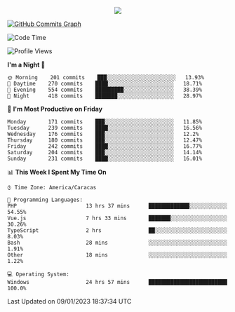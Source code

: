 <p align="center">
  <a href="http://www.github.com/thevacs">
    <img src="https://github-readme-streak-stats.herokuapp.com/?user=thevacs&stroke=ffffff&background=1c1917&ring=0891b2&fire=0891b2&currStreakNum=ffffff&currStreakLabel=0891b2&sideNums=ffffff&sideLabels=ffffff&dates=ffffff&hide_border=true" />
  </a>
  
  <a href="http://www.github.com/thevacs"><img src="https://github-readme-activity-graph.cyclic.app/graph?username=thevacs&bg_color=000000&color=ffffff&line=ff0000&point=ebebeb&area=true&hide_border=true" alt="GitHub Commits Graph" /></a>
  
</p>

<!--START_SECTION:waka-->
![Code Time](http://img.shields.io/badge/Code%20Time-1%2C014%20hrs%2038%20mins-blue)

![Profile Views](http://img.shields.io/badge/Profile%20Views-0-blue)

**I'm a Night 🦉** 

```text
🌞 Morning    201 commits    ███░░░░░░░░░░░░░░░░░░░░░░   13.93% 
🌆 Daytime    270 commits    ████░░░░░░░░░░░░░░░░░░░░░   18.71% 
🌃 Evening    554 commits    █████████░░░░░░░░░░░░░░░░   38.39% 
🌙 Night      418 commits    ███████░░░░░░░░░░░░░░░░░░   28.97%

```
📅 **I'm Most Productive on Friday** 

```text
Monday       171 commits    ███░░░░░░░░░░░░░░░░░░░░░░   11.85% 
Tuesday      239 commits    ████░░░░░░░░░░░░░░░░░░░░░   16.56% 
Wednesday    176 commits    ███░░░░░░░░░░░░░░░░░░░░░░   12.2% 
Thursday     180 commits    ███░░░░░░░░░░░░░░░░░░░░░░   12.47% 
Friday       242 commits    ████░░░░░░░░░░░░░░░░░░░░░   16.77% 
Saturday     204 commits    ███░░░░░░░░░░░░░░░░░░░░░░   14.14% 
Sunday       231 commits    ████░░░░░░░░░░░░░░░░░░░░░   16.01%

```


📊 **This Week I Spent My Time On** 

```text
⌚︎ Time Zone: America/Caracas

💬 Programming Languages: 
PHP                      13 hrs 37 mins      █████████████░░░░░░░░░░░░   54.55% 
Vue.js                   7 hrs 33 mins       ███████░░░░░░░░░░░░░░░░░░   30.26% 
TypeScript               2 hrs               ██░░░░░░░░░░░░░░░░░░░░░░░   8.03% 
Bash                     28 mins             ░░░░░░░░░░░░░░░░░░░░░░░░░   1.91% 
Other                    18 mins             ░░░░░░░░░░░░░░░░░░░░░░░░░   1.22%

💻 Operating System: 
Windows                  24 hrs 57 mins      █████████████████████████   100.0%

```


 Last Updated on 09/01/2023 18:37:34 UTC
<!--END_SECTION:waka-->
